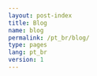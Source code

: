 ```yaml
---
layout: post-index
title: Blog
name: blog
permalink: /pt_br/blog/
type: pages
lang: pt_br
version: 1
---
```

